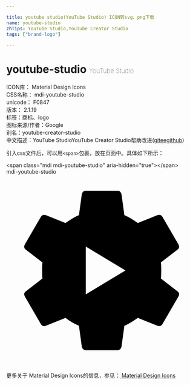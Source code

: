 ```yaml
---

title: youtube studio(YouTube Studio) ICON转svg、png下载
name: youtube-studio
zhTips: YouTube Studio,YouTube Creator Studio
tags: ["brand-logo"]

---
```


# youtube-studio  <small style="font-size: 60%;font-weight: 100">YouTube Studio</small>


<div class="detail-page">
<p>
<span>
ICON库：
<span class="badge-secondary badge">Material Design Icons</span> 
</span>
<br/>
<span>
CSS名称：
<span class="badge-secondary badge">mdi-youtube-studio</span> 
</span>
<br/>
<span>
unicode：
<span class="badge-secondary badge">F0847</span> 
<copy-btn content='F0847' btn-title=""></copy-btn>
<copy-btn :content='String.fromCodePoint(parseInt("F0847", 16))' btn-title="复制U"></copy-btn>
</span>
<br/>
<span>
版本：
<span class="badge-secondary badge">2.1.19</span> 
</span><br/><span>标签：<span class="badge-light badge"><router-link to="/tags/brand-logo.html">商标、logo</router-link></span></span>
<br/>
<span>图标来源/作者：<span class="badge-light badge">Google</span></span> 
<br/>
<span>别名：<span class="badge-light badge">youtube-creator-studio</span></span><br/><span class="zh-detail">中文描述：<span class="badge-primary badge">YouTube Studio</span><span class="badge-primary badge">YouTube Creator Studio</span><span class="help-link"><span>帮助改进</span>(<a href="https://gitee.com/liuwave/icon-helper/edit/master/json/material/youtube-studio.json" target="_blank" rel="noopener noreferrer">gitee</a><a href="https://github.com/liuwave/icon-helper/edit/master/json/material/youtube-studio.json" target="_blank" rel="noopener noreferrer">github</a></span>)</span><br/>
</p>
</div>
<div class="alert alert-dark">
  <i class="mdi mdi-youtube-studio mdi-48px"></i>
  <i class="mdi mdi-youtube-studio mdi-36px"></i>
  <i class="mdi mdi-youtube-studio mdi-24px"></i>
  <i class="mdi mdi-youtube-studio mdi-18px"></i>
</div>
<div>
  <p>引入css文件后，可以用<code>&lt;span&gt;</code>包裹，放在页面中。具体如下所示：    
  </p>
  <div class="alert alert-primary" style="font-size: 14px">
    &lt;span class="mdi mdi-youtube-studio" aria-hidden="true"&gt;&lt;/span&gt;
    <copy-btn content='<span class="mdi mdi-youtube-studio" aria-hidden="true"></span>'></copy-btn>
  </div>
  <div class="alert alert-secondary">
    <i class="mdi mdi-youtube-studio"
    style="font-size: 24px"
    aria-hidden="true"></i> mdi-youtube-studio
    <copy-btn content="mdi-youtube-studio" btn-title="复制图标名称"></copy-btn>
  </div>
</div>
<div id="svg" class="svg-wrap">
<svg xmlns="http://www.w3.org/2000/svg" viewBox="0 0 24 24"><path d="M10,15L15,12L10,9V15M19.45,13L21.56,14.63C21.78,14.78 21.81,15 21.66,15.28L19.64,18.75C19.5,18.97 19.31,19.03 19.03,18.94L16.55,17.95C15.89,18.42 15.33,18.75 14.86,18.94L14.5,21.56C14.42,21.84 14.27,22 14,22H10C9.73,22 9.58,21.84 9.5,21.56L9.14,18.94C8.55,18.69 8,18.36 7.45,17.95L4.97,18.94C4.69,19.03 4.5,18.97 4.36,18.75L2.34,15.28C2.19,15 2.22,14.78 2.44,14.63L4.55,13C4.5,12.77 4.5,12.44 4.5,12C4.5,11.56 4.5,11.23 4.55,11L2.44,9.38C2.22,9.22 2.19,9 2.34,8.72L4.36,5.25C4.5,5.03 4.69,4.97 4.97,5.06L7.45,6.05C8.11,5.58 8.67,5.25 9.14,5.06L9.5,2.44C9.58,2.16 9.73,2 10,2H14C14.27,2 14.42,2.16 14.5,2.44L14.86,5.06C15.45,5.31 16,5.64 16.55,6.05L19.03,5.06C19.31,4.97 19.5,5.03 19.64,5.25L21.66,8.72C21.81,9 21.78,9.22 21.56,9.38L19.45,11C19.5,11.23 19.5,11.56 19.5,12C19.5,12.44 19.5,12.77 19.45,13Z" /></svg>
</div>
<detail full-name='mdi-youtube-studio'></detail>
    
<div><p>更多关于 Material Design Icons的信息，参见：<a target="_blank" href="https://iconhelper.cn/material.html"> Material Design Icons</a>
</p></div>
